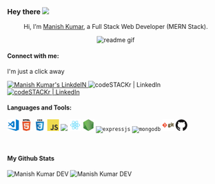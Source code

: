 ### Hey there <img src="https://media.giphy.com/media/hvRJCLFzcasrR4ia7z/giphy.gif" width="25px">

<p align="center">
Hi, I’m <a href="http://manish-kumar-dev.github.io" target="_blank">Manish Kumar</a>, a Full Stack Web Developer (MERN Stack).
</p>

<p align="center">
<img alt="readme gif" src="https://cdn.dribbble.com/users/1292677/screenshots/6139167/avento.gif" width="600px">
</p>

<!--
Here are some ideas to get you started:

- 🔭 I’m currently working on ...
- 🌱 I’m currently learning ...
- 👯 I’m looking to collaborate on ...
- 🤔 I’m looking for help with ...
- 💬 Ask me about ...
- 📫 How to reach me: ...
- 😄 Pronouns: ...
- ⚡ Fun fact: ...
-->

#### Connect with me:

<p>
I'm just a click away
</p>
<a href="">
<img alt="Manish Kumar's LinkdeIN" width="22px" src="https://cdn.jsdelivr.net/npm/simple-icons@v3/icons/linkedin.svg" />
</a>
<a>
<img alt="codeSTACKr | LinkedIn" width="22px" src="https://cdn.jsdelivr.net/npm/simple-icons@v3/icons/hackerrank.svg" />
</a>
<a href="http://manish-kumar-dev.github.io" target="_blank">
<img alt="codeSTACKr | LinkedIn" width="22px" src="https://cdn.jsdelivr.net/npm/simple-icons@3.12.4/icons/firefoxbrowser.svg" />
</a>
<br />

#### Languages and Tools:

<p>
<code><img alt="Visual Studio Code" height='27' src="https://raw.githubusercontent.com/github/explore/80688e429a7d4ef2fca1e82350fe8e3517d3494d/topics/visual-studio-code/visual-studio-code.png" /></code>
<code><img alt="HTML5" height='27' src="https://raw.githubusercontent.com/github/explore/80688e429a7d4ef2fca1e82350fe8e3517d3494d/topics/html/html.png" /></code>
<code><img height="27" alt="CSS3" src="https://raw.githubusercontent.com/github/explore/80688e429a7d4ef2fca1e82350fe8e3517d3494d/topics/css/css.png" /></code>
<code><img height="27" alt="JavaScript" src="https://raw.githubusercontent.com/github/explore/80688e429a7d4ef2fca1e82350fe8e3517d3494d/topics/javascript/javascript.png" /></code>
<code><img height="27" src="https://material-ui.com/static/logo.png"></code>
<code><img height="27" alt="React"  src="https://raw.githubusercontent.com/github/explore/80688e429a7d4ef2fca1e82350fe8e3517d3494d/topics/react/react.png" /></code>
<code><img height="27" alt="Node.js"  src="https://raw.githubusercontent.com/github/explore/80688e429a7d4ef2fca1e82350fe8e3517d3494d/topics/nodejs/nodejs.png" /></code>
<code><img height="27" src="https://devicons.github.io/devicon/devicon.git/icons/express/express-original.svg" alt="expressjs"></code>
<code><img height="27" src="https://encrypted-tbn0.gstatic.com/images?q=tbn%3AANd9GcSTTzPAw-55ssm1Im594xYZ9eRQu2JylrkYLg&usqp=CAU" alt="mongodb"></code>
<code><img height="27" alt="Git"  src="https://raw.githubusercontent.com/github/explore/80688e429a7d4ef2fca1e82350fe8e3517d3494d/topics/git/git.png" /></code>
<code><img height="27" alt="GitHub"  src="https://raw.githubusercontent.com/github/explore/78df643247d429f6cc873026c0622819ad797942/topics/github/github.png" /></code>
</p>

<br/>

#### My Github Stats

<p>
<img src="https://github-readme-stats.vercel.app/api/top-langs/?username=Manish-kumar-DEV&layout=compact&theme=radical" alt="Manish Kumar DEV" height='195px'/>
<img alt="Manish Kumar DEV" src="https://github-readme-stats.vercel.app/api?username=Manish-kumar-DEV&show_icons=true&hide_border=true&theme=radical" />
</p>
